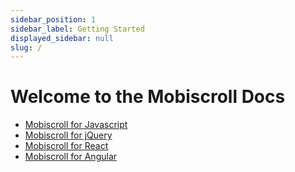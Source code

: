 ```yaml
---
sidebar_position: 1
sidebar_label: Getting Started
displayed_sidebar: null
slug: /
---
```


# Welcome to the Mobiscroll Docs

- [Mobiscroll for Javascript](/javascript/getting-started)
- [Mobiscroll for jQuery](/jquery/getting-started)
- [Mobiscroll for React](/react/getting-started)
- [Mobiscroll for Angular](/angular/getting-started)